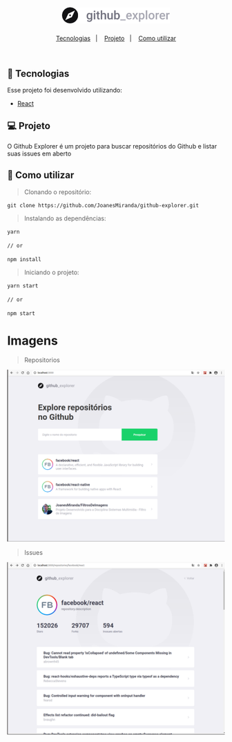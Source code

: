 <h1 align="center">
    <img alt="Aircnc" src="src/assets/logo.svg" width="250px" />
</h1>

<p align="center">
  <a href="#bookmark-tecnologias">Tecnologias</a>&nbsp;&nbsp;&nbsp;|&nbsp;&nbsp;&nbsp;
  <a href="#-projeto">Projeto</a>&nbsp;&nbsp;&nbsp;|&nbsp;&nbsp;&nbsp;
  <a href="#rocket-como-utilizar">Como utilizar</a>
</p>

<br>


## :bookmark: Tecnologias

Esse projeto foi desenvolvido utilizando:

- [React](https://reactjs.org)

## 💻 Projeto

O Github Explorer é um projeto para buscar repositórios do Github e listar suas issues em aberto

## :rocket: Como utilizar

> Clonando o repositório:

```
git clone https://github.com/JoanesMiranda/github-explorer.git
```

> Instalando as dependências:

```
yarn

// or

npm install
```

> Iniciando o projeto:

```
yarn start

// or

npm start
```
# Imagens

> Repositorios

<img src="https://github.com/JoanesMiranda/github-explorer/blob/master/src/assets/github-explorer.png" width="800" />

> Issues

<img src="https://github.com/JoanesMiranda/github-explorer/blob/master/src/assets/issues.png" width="800" />
